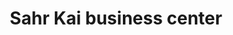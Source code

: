 ---
title: "Sahr Kai business center"
url: /manjama/sahr-kai-business-center/
shop: Lebensmittel
---